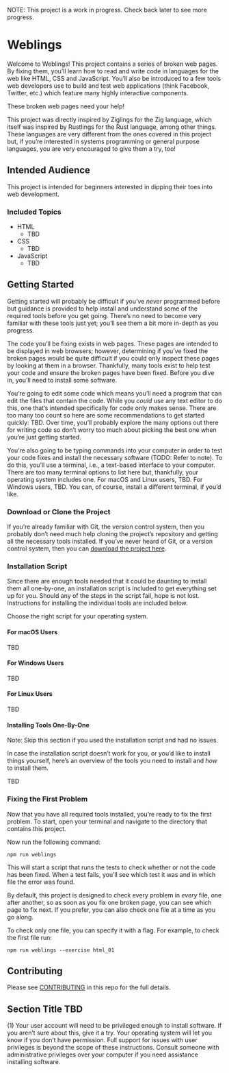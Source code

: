 NOTE: This project is a work in progress. Check back later to see more progress.

# Weblings

Welcome to Weblings! This project contains a series of broken web pages.
By fixing them, you’ll learn how to read and write code in languages for the web
like HTML, CSS and JavaScript. You’ll also be introduced to a few tools web
developers use to build and test web applications (think Facebook, Twitter,
etc.) which feature many highly interactive components.

These broken web pages need your help!

This project was directly inspired by Ziglings for the Zig language, which
itself was inspired by Rustlings for the Rust language, among other things.
These languages are very different from the ones covered in this project but, if
you’re interested in systems programming or general purpose languages, you are
very encouraged to give them a try, too!

## Intended Audience

This project is intended for beginners interested in dipping their toes into web
development.

### Included Topics

* HTML
  * TBD
* CSS
  * TBD
* JavaScript
  * TBD

## Getting Started

Getting started will probably be difficult if you’ve *never* programmed before
but guidance is provided to help install and understand some of the required
tools before you get going. There’s no need to become very familiar with these
tools just yet; you’ll see them a bit more in-depth as you progress.

The code you’ll be fixing exists in web pages. These pages are intended to be
displayed in web browsers; however, determining if you’ve fixed the broken pages
would be quite difficult if you could only inspect these pages by looking at
them in a browser. Thankfully, many tools exist to help test your code and
ensure the broken pages have been fixed. Before you dive in, you’ll need to
install some software.

You’re going to edit some code which means you’ll need a program that can edit
the files that contain the code. While you *could* use any text editor to do
this, one that’s intended specifically for code only makes sense. There are too
many too count so here are some recommendations to get started quickly: TBD.
Over time, you’ll probably explore the many options out there for writing code
so don’t worry too much about picking the best one when you’re just getting
started.

You’re also going to be typing commands into your computer in order to test your
code fixes and install the necessary software (TODO: Refer to note). To do this,
you’ll use a terminal, i.e., a text-based interface to your computer. There are
too many terminal options to list here but, thankfully, your operating system
includes one. For macOS and Linux users, TBD. For Windows users, TBD. You can,
of course, install a different terminal, if you’d like.

### Download or Clone the Project

If you’re already familiar with Git, the version control system, then you
probably don’t need much help cloning the project’s repository and getting all
the necessary tools installed. If you’ve never heard of Git, or a version
control system, then you can [download the project here](TBD).

### Installation Script

Since there are enough tools needed that it could be daunting to install them
all one-by-one, an installation script is included to get everything set up for
you. Should any of the steps in the script fail, hope is not lost. Instructions
for installing the individual tools are included below.

Choose the right script for your operating system.

#### For macOS Users

TBD

#### For Windows Users

TBD

#### For Linux Users

TBD

#### Installing Tools One-By-One

Note: Skip this section if you used the installation script and had no issues.

In case the installation script doesn’t work for you, or you’d like to install
things yourself, here’s an overview of the tools you need to install and *how*
to install them.

TBD

### Fixing the First Problem

Now that you have all required tools installed, you’re ready to fix the first
problem. To start, open your terminal and navigate to the directory that
contains this project.

Now run the following command:

`npm run weblings`

This will start a script that runs the tests to check whether or not the code
has been fixed. When a test fails, you’ll see which test it was and in which
file the error was found.

By default, this project is designed to check every problem in *every* file, one
after another, so as soon as you fix one broken page, you can see which page to
fix next. If you prefer, you can also check one file at a time as you go along.

To check only one file, you can specify it with a flag. For example, to check
the first file run:

`npm run weblings --exercise html_01`

## Contributing

Please see [CONTRIBUTING](TBD) in this repo for the full details.

## Section Title TBD

(1) Your user account will need to be privileged enough to install software.
If you aren’t sure about this, give it a try. Your operating system will let you
know if you don’t have permission. Full support for issues with user privileges
is beyond the scope of these instructions. Consult someone with administrative
privileges over your computer if you need assistance installing software.
